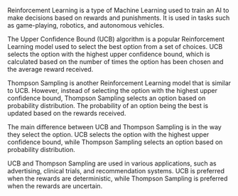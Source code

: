 Reinforcement Learning is a type of Machine Learning used to train an AI to make decisions based on rewards and punishments. It is used in tasks such as game-playing, robotics, and autonomous vehicles.

The Upper Confidence Bound (UCB) algorithm is a popular Reinforcement Learning model used to select the best option from a set of choices. UCB selects the option with the highest upper confidence bound, which is calculated based on the number of times the option has been chosen and the average reward received.

Thompson Sampling is another Reinforcement Learning model that is similar to UCB. However, instead of selecting the option with the highest upper confidence bound, Thompson Sampling selects an option based on probability distribution. The probability of an option being the best is updated based on the rewards received.

The main difference between UCB and Thompson Sampling is in the way they select the option. UCB selects the option with the highest upper confidence bound, while Thompson Sampling selects an option based on probability distribution.

UCB and Thompson Sampling are used in various applications, such as advertising, clinical trials, and recommendation systems. UCB is preferred when the rewards are deterministic, while Thompson Sampling is preferred when the rewards are uncertain.
